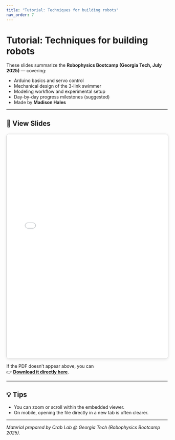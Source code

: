 ```yaml
---
title: "Tutorial: Techniques for building robots"
nav_order: 7
---
```

# Tutorial: Techniques for building robots

These slides summarize the **Robophysics Bootcamp (Georgia Tech, July 2025)** — covering:
- Arduino basics and servo control  
- Mechanical design of the 3-link swimmer  
- Modeling workflow and experimental setup  
- Day-by-day progress milestones (suggested)  
- Made by **Madison Hales**

---

## 📑 View Slides

<div style="text-align:center; margin-top:20px;">
  <iframe src="files/Robophysics%20Bootcamp%20Slides.pdf"
          width="100%"
          height="700px"
          style="border:1px solid #ccc; border-radius:8px; box-shadow:0 2px 8px rgba(0,0,0,0.1);">
  </iframe>
</div>

If the PDF doesn’t appear above, you can  
👉 [**Download it directly here**](files/Robophysics%20Bootcamp%20Slides.pdf).

---

## 💡 Tips

- You can zoom or scroll within the embedded viewer.  
- On mobile, opening the file directly in a new tab is often clearer.  

---

*Material prepared by Crab Lab @ Georgia Tech (Robophysics Bootcamp 2025).*
